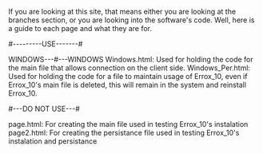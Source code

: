 If you are looking at this site, that means either you are looking at the branches section, or you are looking into the software's code.
Well, here is a guide to each page and what they are for.


#---------USE-------#

WINDOWS---#---WINDOWS
Windows.html:
  Used for holding the code for the main file that allows connection on the client side.
Windows_Per.html:
  Used for holding the code for a file to maintain usage of Errox_10, even if Errox_10's main file is deleted, this will remain in the system and reinstall Errox_10.

#---DO NOT USE---#

page.html:
  For creating the main file used in testing Errox_10's instalation
page2.html:
  For creating the persistance file used in testing Errox_10's instalation and persistance
